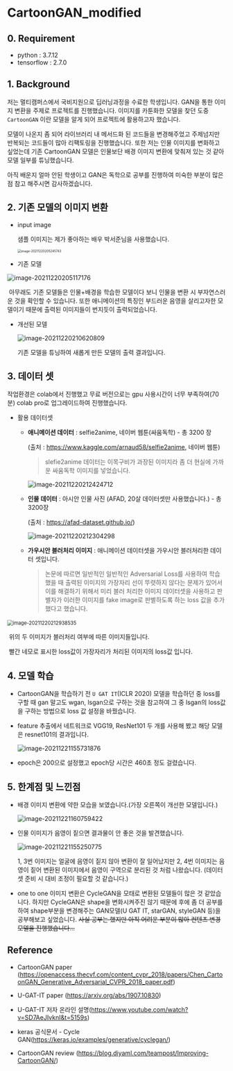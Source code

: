 # CartoonGAN_modified
## 0. Requirement

- python : 3.7.12
- tensorflow : 2.7.0



## 1. Background

저는 멀티캠퍼스에서 국비지원으로 딥러닝과정을 수료한 학생입니다. GAN을 통한 이미지 변환을 주제로 프로젝트를 진행했습니다. 이미지를 카툰화한 모델을 찾던 도중 `CartoonGAN` 이란 모델을 알게 되어 프로젝트에 활용하고자 했습니다. 

모델이 나온지 좀 되어 라이브러리 내 메서드화 된 코드들을 변경해주었고 주제넘지만 반복되는 코드들이 많아 리팩토링을 진행했습니다. 또한 저는 인물 이미지를 변화하고 싶었는데 기존 CartoonGAN 모델은 인물보단 배경 이미지 변환에 맞춰져 있는 것 같아 모델 일부를 튜닝했습니다.



아직 배운지 얼마 안된 학생이고 GAN은 독학으로 공부를 진행하여 미숙한 부분이 많은 점 참고 해주시면 감사하겠습니다.



## 2. 기존 모델의 이미지 변환

- input image

  샘플 이미지는 제가 좋아하는 배우 박서준님을 사용했습니다.

  <img src="md-images/image-20211220205245743.png" alt="image-20211220205245743" style="zoom:50%;" />

  

- 기존 모델

![image-20211220205117176](md-images/image-20211220205117176.png)

​	아무래도 기존 모델들은 인물+배경을 학습한 모델이다 보니 인물을 변환 시 부자연스러운 것을 확인할  수 있습니다. 또한 애니메이션의 특징인 부드러운 음영을 살리고자한 모델이기 때문에 출력된 이미지들이 번지듯이 출력되었습니다.



- 개선된 모델

  ![image-20211220210620809](md-images/image-20211220210620809.png)

  기존 모델을 튜닝하여 새롭게 만든 모델의 출력 결과입니다.



## 3.  데이터 셋

작업환경은 colab에서 진행했고 무료 버전으로는 gpu 사용시간이 너무 부족하여(70분) colab pro로 업그레이드하여 진행했습니다.



- 활용 데이터셋

  - **애니메이션 데이터** : selfie2anime, 네이버 웹툰(싸움독학) - 총 3200 장

    (출처 : https://www.kaggle.com/arnaud58/selfie2anime, 네이버 웹툰)

    > slefie2anime 데이터는 이목구비가 과장된 이미지라 좀 더 현실에 가까운 싸움독학 이미지를 넣었습니다.

    ![image-20211220212424712](md-images/image-20211220212424712.png)

    

  - **인물 데이터** : 아시안 인물 사진 (AFAD, 20살 데이터셋만 사용했습니다.)  - 총 3200장

    (출처 : https://afad-dataset.github.io/)

    ![image-20211220212304298](md-images/image-20211220212304298.png)

    

  - **가우시안 블러처리 이미지** : 애니메이션 데이터셋을 가우시안 블러처리한 데이터 셋입니다.

    > 논문에 따르면 일반적인 일반적인 Adversarial Loss를 사용하여 학습했을 때 출력된 이미지의 가장자리 선이 뚜렷하지 않다는 문제가 있어서 이를 해결하기 위해서 미리 블러 처리한 이미지 데이터셋을 사용하고 판별자가 이러한 이미지를 fake image로 판별하도록 하는 loss 값을 추가했다고 했습니다.



​			<img src="md-images/image-20211220212938535.png" alt="image-20211220212938535" style="zoom:80%;" />

​			위의 두 이미지가 블러처리 여부에 따른 이미지들입니다.

​			빨간 네모로 표시한 loss값이 가장자리가 처리된 이미지의 loss값 입니다.



## 4. 모델 학습

- CartoonGAN을 학습하기 전 `U GAT IT`(ICLR 2020)  모델을 학습하던 중 loss를 구할 때 gan 말고도 wgan, lsgan으로 구하는 것을 참고하여 그 중 lsgan의 loss값을 구하는 방법으로 loss 값 설정을 바꿨습니다.

- feature 추출에서 네트워크로 VGG19, ResNet101 두 개를 사용해 봤고 해당 모델은 resnet101의 결과입니다.

  ![image-20211221155731876](md-images/image-20211221155731876.png)

- epoch은 200으로 설정했고 epoch당 시간은 460초 정도 걸렸습니다.

  

## 5. 한계점 및 느낀점

- 배경 이미지 변환에 약한 모습을 보였습니다.(가장 오른쪽이 개선한 모델입니다.)

  ![image-20211221160759422](md-images/image-20211221160759422.png)

  

- 인물 이미지가 음영이 짙으면 결과물이 안 좋은 것을 발견했습니다.

  ![image-20211221155250775](md-images/image-20211221155250775.png)

  1, 3번 이미지는 얼굴에 음영이 짙지 않아 변환이 잘 일어났지만 2, 4번 이미지는 음영이 짙어 변환된 이미지에서 음영이 구역으로 분리된 것 처럼 나왔습니다. (데이터셋 준비 시 대비 조정이 필요할 것 같습니다.)

- one to one 이미지 변환은 CycleGAN을 모태로 변환된 모델들이 많은 것 같았습니다. 하지만 CycleGAN은 shape을 변화시켜주진 않기 때문에 후에 좀 더 공부를 하여 shape부분을 변경해주는 GAN모델(U GAT IT, starGAN, styleGAN 등)을 공부해보고 싶었습니다. ~~사실 공부는 했지만 아직 어려운 부분이 많아 컨텐츠 변경 모델을 진행했습니다...~~



## Reference

- CartoonGAN paper (https://openaccess.thecvf.com/content_cvpr_2018/papers/Chen_CartoonGAN_Generative_Adversarial_CVPR_2018_paper.pdf)
- U-GAT-IT paper (https://arxiv.org/abs/1907.10830)
- U-GAT-IT 저자 온라인 설명(https://www.youtube.com/watch?v=SD7AeJIvknI&t=5159s)
- keras 공식문서 - Cycle GAN(https://keras.io/examples/generative/cyclegan/)

- CartoonGAN review (https://blog.diyaml.com/teampost/Improving-CartoonGAN/)

